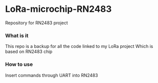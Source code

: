 # LoRa-microchip-RN2483
Repository for RN2483 project 
### What is it 
This repo is a backup for all the code linked to my LoRa project 
Which is based on RN2483 chip 
### How to use
Insert commands through UART into RN2483
